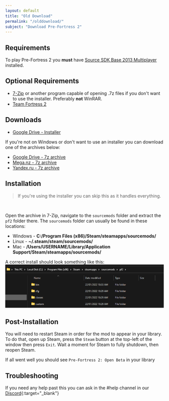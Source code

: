 ```yaml
---
layout: default
title: "Old Download"
permalink: "/olddownload/"
subject: "Download Pre-Fortress 2"
---
```


## Requirements
To play Pre-Fortress 2 you **must** have [Source SDK Base 2013 Multiplayer](steam://install/243750) installed.

## Optional Requirements
<ul class="windows_only">
    <li ><a href="https://www.7-zip.org/download.html" target="_blank">7-Zip</a> or another program capable of opening .7z files if you don't want to use the installer. Preferably <b>not</b> WinRAR.</li>
    <li><a href="steam://install/440">Team Fortress 2</a></li>
</ul>
<ul class="everyone_else" style="display: none">
    <li ><a href="https://www.7-zip.org/download.html" target="_blank">7-Zip</a> or another program capable of opening .7z files.</li>
    <li><a href="steam://install/440">Team Fortress 2</a></li>
</ul>

<h2>Downloads</h2>
<div class="windows_only">
<ul>
    <li><a href="https://drive.google.com/file/d/1amkUEPJ6CZDyamvPivDl0RlmU_6cUm6N/view" target="_blank">Google Drive - Installer</a></li>
</ul>

<p>If you're not on Windows or don't want to use an installer you can download one of the archives below:</p>
</div>

<div id="everyone_else">
    <ul>
        <li><a href="https://drive.google.com/file/d/1FUUfHo5NbxvCNsKDUiZVxU4x8q8NkaKk/view" target="_blank">Google Drive - 7z archive</a></li>
        <li><a href="https://mega.nz/file/9CxTXKyT#rqFGOpbJykJqFsBsxUeWaimJF82ygj-BbulEn2Yf8vI" target="_blank">Mega.nz - 7z archive</a></li>
        <li><a href="https://disk.yandex.ru/d/yegcFzbO1h9Duw" target="_blank">Yandex.ru - 7z archive</a></li>
    </ul>
</div>

## Installation
<div class="windows_only">
    <blockquote>If you're using the installer you can skip this as it handles everything.</blockquote>
    <br>
</div>

Open the archive in 7-Zip, navigate to the `sourcemods` folder and extract the `pf2` folder there.
The `sourcemods` folder can usually be found in these locations:
- Windows - **C:/Program Files (x86)/Steam/steamapps/sourcemods/**
- Linux - **~/.steam/steam/sourcemods/**
- Mac - **/Users/USERNAME/Library/Application Support/Steam/steamapps/sourcemods/**

A correct install should look something like this:
![](/assets/images/explorer_biG8aCMZFd.png)

## Post-Installation
You will need to restart Steam in order for the mod to appear in your library. To do that, open up Steam, press the `Steam` button at the top-left of the window then press `Exit`. Wait a moment for Steam to fully shutdown, then reopen Steam. 

If all went well you should see `Pre-Fortress 2: Open Beta` in your library

## Troubleshooting
If you need any help past this you can ask in the #help channel in our [Discord]({{site.discord-invite}}){:target="_blank"}

<script>
if( !navigator.platform.includes("Win") )
{
    var items = document.getElementsByClassName("windows_only");
    for (var i = 0; i < items.length; i++) {
       items[i].style.display = "none";
    }
    items = document.getElementsByClassName("everyone_else");
    for (var i = 0; i < items.length; i++) {
       items[i].style.display = "block";
    }
}
</script>